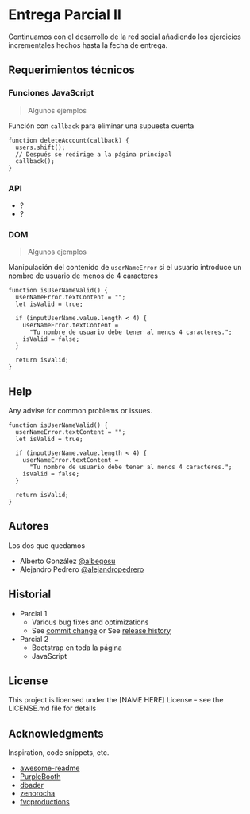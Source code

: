 # Entrega Parcial II 

Continuamos con el desarrollo de la red social añadiendo los ejercicios incrementales hechos hasta la fecha de entrega.

## Requerimientos técnicos

### Funciones JavaScript

> Algunos ejemplos

Función con `callback` para eliminar una supuesta cuenta

```
function deleteAccount(callback) {
  users.shift();
  // Después se redirige a la página principal
  callback();
}
```

### API

- ?
- ?

### DOM

> Algunos ejemplos

Manipulación del contenido de `userNameError` si el usuario introduce un nombre de usuario de menos de 4 caracteres

```
function isUserNameValid() {
  userNameError.textContent = "";
  let isValid = true;

  if (inputUserName.value.length < 4) {
    userNameError.textContent =
      "Tu nombre de usuario debe tener al menos 4 caracteres.";
    isValid = false;
  }

  return isValid;
}
```

## Help

Any advise for common problems or issues.

```
function isUserNameValid() {
  userNameError.textContent = "";
  let isValid = true;

  if (inputUserName.value.length < 4) {
    userNameError.textContent =
      "Tu nombre de usuario debe tener al menos 4 caracteres.";
    isValid = false;
  }

  return isValid;
}
```

## Autores

Los dos que quedamos

- Alberto González [@albegosu](https://github.com/albegosu)
- Alejandro Pedrero [@alejandropedrero](https://github.com/alejandropedrero)

## Historial

- Parcial 1
  - Various bug fixes and optimizations
  - See [commit change]() or See [release history]()
- Parcial 2
  - Bootstrap en toda la página
  - JavaScript

## License

This project is licensed under the [NAME HERE] License - see the LICENSE.md file for details

## Acknowledgments

Inspiration, code snippets, etc.

- [awesome-readme](https://github.com/matiassingers/awesome-readme)
- [PurpleBooth](https://gist.github.com/PurpleBooth/109311bb0361f32d87a2)
- [dbader](https://github.com/dbader/readme-template)
- [zenorocha](https://gist.github.com/zenorocha/4526327)
- [fvcproductions](https://gist.github.com/fvcproductions/1bfc2d4aecb01a834b46)
